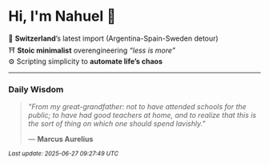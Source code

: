 # Hi, I'm Nahuel :tiger:

📍 **Switzerland**’s latest import (Argentina-Spain-Sweden detour)  
⛩️ **Stoic minimalist** overengineering *“less is more”*  
⚙️ Scripting simplicity to **automate life’s chaos**

---

### Daily Wisdom
> _"From my great-grandfather: not to have attended schools for the public; to have had good teachers at home, and to realize that this is the sort of thing on which one should spend lavishly."_  
>
> — **Marcus Aurelius**

<sub>*Last update: 2025-06-27 09:27:49 UTC*</sub>

